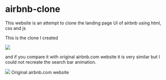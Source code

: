 # airbnb-clone
This website is an attempt to clone the landing page UI of airbnb using html, css and js

This is the clone I created

![](airbnb-clone.gif)

and if you compare it with original airbnb.com website it is very similar but I could not recreate the search bar animation. 

![](airbnb.gif)
Original airbnb.com website
